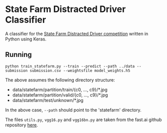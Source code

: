 # State Farm Distracted Driver Classifier

A classifier for the [State Farm Distracted Driver competition](https://www.kaggle.com/c/state-farm-distracted-driver-detection) written in Python using Keras.

## Running

    python train_statefarm.py --train --predict --path ../data --submission submission.csv --weightsfile model_weights.h5

The above assumes the following directory structure:

* data/statefarm/partition/train/{c0, ..., c9}/*.jpg
* data/statefarm/partition/valid/{c0, ..., c9}/*.jpg
* data/statefarm/test/unknown/*.jpg

In the above case, `--path` should point to the 'statefarm' directory.

The files `utils.py`, `vgg16.py` and `vgg16bn.py` are taken from the fast.ai github repository [here](https://github.com/fastai/courses/tree/master/deeplearning1/nbs).